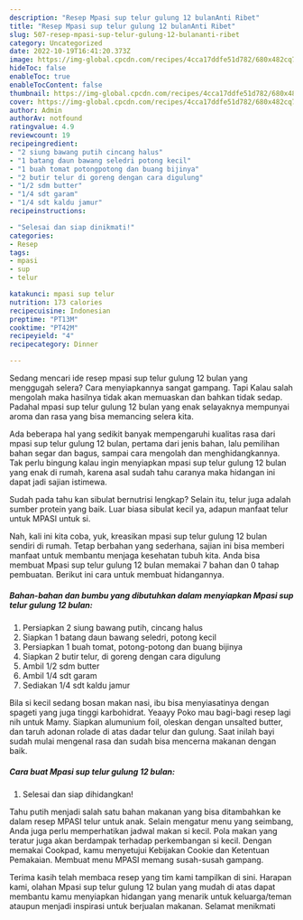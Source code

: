 ```yaml
---
description: "Resep Mpasi sup telur gulung 12 bulanAnti Ribet"
title: "Resep Mpasi sup telur gulung 12 bulanAnti Ribet"
slug: 507-resep-mpasi-sup-telur-gulung-12-bulananti-ribet
category: Uncategorized
date: 2022-10-19T16:41:20.373Z
image: https://img-global.cpcdn.com/recipes/4cca17ddfe51d782/680x482cq70/mpasi-sup-telur-gulung-12-bulan-foto-resep-utama.jpg
hideToc: false
enableToc: true
enableTocContent: false
thumbnail: https://img-global.cpcdn.com/recipes/4cca17ddfe51d782/680x482cq70/mpasi-sup-telur-gulung-12-bulan-foto-resep-utama.jpg
cover: https://img-global.cpcdn.com/recipes/4cca17ddfe51d782/680x482cq70/mpasi-sup-telur-gulung-12-bulan-foto-resep-utama.jpg
author: Admin
authorAv: notfound
ratingvalue: 4.9
reviewcount: 19
recipeingredient:
- "2 siung bawang putih cincang halus"
- "1 batang daun bawang seledri potong kecil"
- "1 buah tomat potongpotong dan buang bijinya"
- "2 butir telur di goreng dengan cara digulung"
- "1/2 sdm butter"
- "1/4 sdt garam"
- "1/4 sdt kaldu jamur"
recipeinstructions:

- "Selesai dan siap dinikmati!"
categories:
- Resep
tags:
- mpasi
- sup
- telur

katakunci: mpasi sup telur 
nutrition: 173 calories
recipecuisine: Indonesian
preptime: "PT13M"
cooktime: "PT42M"
recipeyield: "4"
recipecategory: Dinner

---
```



Sedang mencari ide resep mpasi sup telur gulung 12 bulan yang menggugah selera? Cara menyiapkannya sangat gampang. Tapi Kalau salah mengolah maka hasilnya tidak akan memuaskan dan bahkan tidak sedap. Padahal mpasi sup telur gulung 12 bulan yang enak selayaknya mempunyai aroma dan rasa yang bisa memancing selera kita.


Ada beberapa hal yang sedikit banyak mempengaruhi kualitas rasa dari mpasi sup telur gulung 12 bulan, pertama dari jenis bahan, lalu pemilihan bahan segar dan bagus, sampai cara mengolah dan menghidangkannya. Tak perlu bingung kalau ingin menyiapkan mpasi sup telur gulung 12 bulan yang enak di rumah, karena asal sudah tahu caranya maka hidangan ini dapat jadi sajian istimewa.

Sudah pada tahu kan sibulat bernutrisi lengkap? Selain itu, telur juga adalah sumber protein yang baik. Luar biasa sibulat kecil ya, adapun manfaat telur untuk MPASI untuk si.


Nah, kali ini kita coba, yuk, kreasikan mpasi sup telur gulung 12 bulan sendiri di rumah. Tetap berbahan yang sederhana, sajian ini bisa memberi manfaat untuk membantu menjaga kesehatan tubuh kita. Anda bisa membuat Mpasi sup telur gulung 12 bulan memakai 7 bahan dan 0 tahap pembuatan. Berikut ini cara untuk membuat hidangannya.

<!--inarticleads1-->

##### Bahan-bahan dan bumbu yang dibutuhkan dalam menyiapkan Mpasi sup telur gulung 12 bulan:

1. Persiapkan 2 siung bawang putih, cincang halus
1. Siapkan 1 batang daun bawang seledri, potong kecil
1. Persiapkan 1 buah tomat, potong-potong dan buang bijinya
1. Siapkan 2 butir telur, di goreng dengan cara digulung
1. Ambil 1/2 sdm butter
1. Ambil 1/4 sdt garam
1. Sediakan 1/4 sdt kaldu jamur


Bila si kecil sedang bosan makan nasi, ibu bisa menyiasatinya dengan spageti yang juga tinggi karbohidrat. Yeaayy Poko mau bagi-bagi resep lagi nih untuk Mamy. Siapkan alumunium foil, oleskan dengan unsalted butter, dan taruh adonan rolade di atas dadar telur dan gulung. Saat inilah bayi sudah mulai mengenal rasa dan sudah bisa mencerna makanan dengan baik. 

<!--inarticleads2-->

##### Cara buat Mpasi sup telur gulung 12 bulan:


1. Selesai dan siap dihidangkan!

Tahu putih menjadi salah satu bahan makanan yang bisa ditambahkan ke dalam resep MPASI telur untuk anak. Selain mengatur menu yang seimbang, Anda juga perlu memperhatikan jadwal makan si kecil. Pola makan yang teratur juga akan berdampak terhadap perkembangan si kecil. Dengan memakai Cookpad, kamu menyetujui Kebijakan Cookie dan Ketentuan Pemakaian. Membuat menu MPASI memang susah-susah gampang. 

Terima kasih telah membaca resep yang tim kami tampilkan di sini. Harapan kami, olahan Mpasi sup telur gulung 12 bulan yang mudah di atas dapat membantu kamu menyiapkan hidangan yang menarik untuk keluarga/teman ataupun menjadi inspirasi untuk berjualan makanan. Selamat menikmati
